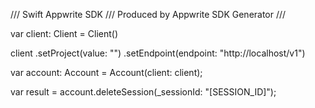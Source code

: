 /// Swift Appwrite SDK
/// Produced by Appwrite SDK Generator
///


var client: Client = Client()

client
    .setProject(value: "")
    .setEndpoint(endpoint: "http://localhost/v1")

var account: Account =  Account(client: client);

var result = account.deleteSession(_sessionId: "[SESSION_ID]");
